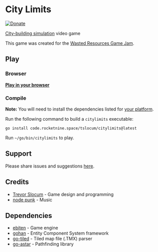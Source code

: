 # City Limits
[![Donate](https://img.shields.io/liberapay/receives/rocketnine.space.svg?logo=liberapay)](https://liberapay.com/rocketnine.space)

[City-building simulation](https://en.wikipedia.org/wiki/City-building_game) video game

This game was created for the [Wasted Resources Game Jam](https://itch.io/jam/wastedresources).

## Play

### Browser

[**Play in your browser**](https://rocketnine.itch.io/citylimits?secret=citylimits)

### Compile

**Note:** You will need to install the dependencies listed for [your platform](https://github.com/hajimehoshi/ebiten/blob/main/README.md#platforms).

Run the following command to build a `citylimits` executable:

`go install code.rocketnine.space/tslocum/citylimits@latest`

Run `~/go/bin/citylimits` to play.

## Support

Please share issues and suggestions [here](https://code.rocketnine.space/tslocum/citylimits/issues).

## Credits

- [Trevor Slocum](https://rocketnine.space) - Game design and programming
- [node punk](https://soundcloud.com/solve_x) - Music

## Dependencies

- [ebiten](https://github.com/hajimehoshi/ebiten) - Game engine
- [gohan](https://code.rocketnine.space/tslocum/gohan) - Entity Component System framework
- [go-tiled](https://github.com/lafriks/go-tiled) - Tiled map file (.TMX) parser
- [go-astar](https://github.com/beefsack/go-astar) - Pathfinding library
